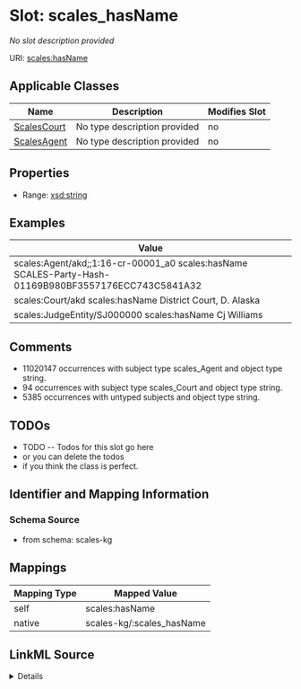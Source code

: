 

# Slot: scales_hasName


_No slot description provided_





URI: [scales:hasName](http://schemas.scales-okn.org/rdf/scales#hasName)



<!-- no inheritance hierarchy -->





## Applicable Classes

| Name | Description | Modifies Slot |
| --- | --- | --- |
| [ScalesCourt](../classes/ScalesCourt.md) | No type description provided |  no  |
| [ScalesAgent](../classes/ScalesAgent.md) | No type description provided |  no  |







## Properties

* Range: [xsd:string](http://www.w3.org/2001/XMLSchema#string)






## Examples

| Value |
| --- |
| scales:Agent/akd;;1:16-cr-00001_a0 scales:hasName SCALES-Party-Hash-01169B980BF3557176ECC743C5841A32 |
| scales:Court/akd scales:hasName District Court, D. Alaska |
| scales:JudgeEntity/SJ000000 scales:hasName Cj Williams |

## Comments

* 11020147 occurrences with subject type scales_Agent and object type string.
* 94 occurrences with subject type scales_Court and object type string.
* 5385 occurrences with untyped subjects and object type string.

## TODOs

* TODO -- Todos for this slot go here
* or you can delete the todos
* if you think the class is perfect.

## Identifier and Mapping Information







### Schema Source


* from schema: scales-kg




## Mappings

| Mapping Type | Mapped Value |
| ---  | ---  |
| self | scales:hasName |
| native | scales-kg/:scales_hasName |




## LinkML Source

<details>
```yaml
name: scales_hasName
description: No slot description provided
todos:
- TODO -- Todos for this slot go here
- or you can delete the todos
- if you think the class is perfect.
comments:
- 11020147 occurrences with subject type scales_Agent and object type string.
- 94 occurrences with subject type scales_Court and object type string.
- 5385 occurrences with untyped subjects and object type string.
examples:
- value: scales:Agent/akd;;1:16-cr-00001_a0 scales:hasName SCALES-Party-Hash-01169B980BF3557176ECC743C5841A32
- value: scales:Court/akd scales:hasName District Court, D. Alaska
- value: scales:JudgeEntity/SJ000000 scales:hasName Cj Williams
from_schema: scales-kg
rank: 1000
slot_uri: scales:hasName
alias: scales_hasName
domain_of:
- scales_Agent
- scales_Court
range: string

```
</details>